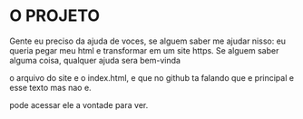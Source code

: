 # O PROJETO

Gente eu preciso da ajuda de voces, se alguem saber me ajudar nisso: eu queria pegar meu html e transformar em um site https. Se alguem saber alguma coisa, qualquer ajuda sera bem-vinda

o arquivo do site e o index.html, e que no github ta falando que e principal e esse texto mas nao e.

pode acessar ele a vontade para ver.
